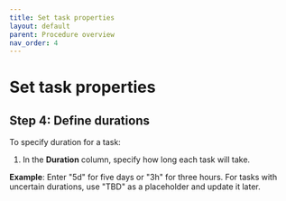 ```yaml
---
title: Set task properties
layout: default
parent: Procedure overview
nav_order: 4
---
```



# Set task properties

## Step 4: Define durations

To specify duration for a task:

1. In the **Duration** column, specify how long each task will take.

**Example**: Enter "5d" for five days or "3h" for three hours. For tasks with uncertain durations, use "TBD" as a placeholder and update it later.